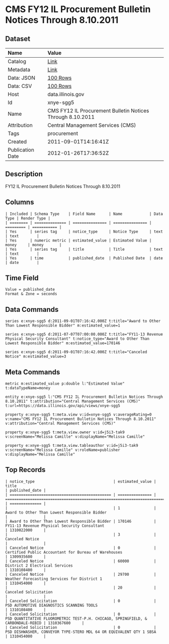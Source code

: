 # CMS FY12 IL Procurement Bulletin Notices Through 8.10.2011

## Dataset

| Name | Value |
| :--- | :---- |
| Catalog | [Link](https://catalog.data.gov/dataset/cms-fy12-il-procurement-bulletin-notices-through-8-10-2011-1185d) |
| Metadata | [Link](https://data.illinois.gov/api/views/xnye-sgg5) |
| Data: JSON | [100 Rows](https://data.illinois.gov/api/views/xnye-sgg5/rows.json?max_rows=100) |
| Data: CSV | [100 Rows](https://data.illinois.gov/api/views/xnye-sgg5/rows.csv?max_rows=100) |
| Host | data.illinois.gov |
| Id | xnye-sgg5 |
| Name | CMS FY12 IL Procurement Bulletin Notices Through 8.10.2011 |
| Attribution | Central Management Services (CMS) |
| Tags | procurement |
| Created | 2011-09-01T14:16:41Z |
| Publication Date | 2012-01-26T17:36:52Z |

## Description

FY12 IL Procurement Bulletin Notices Through 8.10.2011

## Columns

```ls
| Included | Schema Type    | Field Name      | Name            | Data Type | Render Type |
| ======== | ============== | =============== | =============== | ========= | =========== |
| Yes      | series tag     | notice_type     | Notice Type     | text      | text        |
| Yes      | numeric metric | estimated_value | Estimated Value | money     | money       |
| Yes      | series tag     | title           | Title           | text      | text        |
| Yes      | time           | published_date  | Published Date  | date      | date        |
```

## Time Field

```ls
Value = published_date
Format & Zone = seconds
```

## Data Commands

```ls
series e:xnye-sgg5 d:2011-09-01T07:16:42.000Z t:title="Award to Other Than Lowest Responsible Bidder" m:estimated_value=1

series e:xnye-sgg5 d:2011-07-07T07:00:00.000Z t:title="FY11-13 Revenue Physical Security Consultant" t:notice_type="Award to Other Than Lowest Responsible Bidder" m:estimated_value=170146

series e:xnye-sgg5 d:2011-09-01T07:16:42.000Z t:title="Canceled Notice" m:estimated_value=3
```

## Meta Commands

```ls
metric m:estimated_value p:double l:"Estimated Value" t:dataTypeName=money

entity e:xnye-sgg5 l:"CMS FY12 IL Procurement Bulletin Notices Through 8.10.2011" t:attribution="Central Management Services (CMS)" t:url=https://data.illinois.gov/api/views/xnye-sgg5

property e:xnye-sgg5 t:meta.view v:id=xnye-sgg5 v:averageRating=0 v:name="CMS FY12 IL Procurement Bulletin Notices Through 8.10.2011" v:attribution="Central Management Services (CMS)"

property e:xnye-sgg5 t:meta.view.owner v:id=j5i3-tak9 v:screenName="Melissa Camille" v:displayName="Melissa Camille"

property e:xnye-sgg5 t:meta.view.tableauthor v:id=j5i3-tak9 v:screenName="Melissa Camille" v:roleName=publisher v:displayName="Melissa Camille"
```

## Top Records

```ls
| notice_type                                   | estimated_value | title                                                                            | published_date | 
| ============================================= | =============== | ================================================================================ | ============== | 
|                                               | 1               | Award to Other Than Lowest Responsible Bidder                                    |                | 
| Award to Other Than Lowest Responsible Bidder | 170146          | FY11-13 Revenue Physical Security Consultant                                     | 1310022000     | 
|                                               | 3               | Canceled Notice                                                                  |                | 
| Canceled Notice                               | 0               | Certified Public Accountant for Bureau of Warehouses                             | 1309935600     | 
| Canceled Notice                               | 60000           | District 2 Electrical Services                                                   | 1310108400     | 
| Canceled Notice                               | 29700           | Weather Forecasting Services for District 1                                      | 1310454000     | 
|                                               | 20              | Canceled Solicitation                                                            |                | 
| Canceled Solicitation                         | 0               | PSD AUTOMOTIVE DIAGNOSTICS SCANNING TOOLS                                        | 1310108400     | 
| Canceled Solicitation                         | 0               | PSD QUANTITATIVE FLUOROMETRIC TEST-P.H. CHICAGO, SPRINGFIELD, & CARBONDALE-REBID | 1310367600     | 
| Canceled Solicitation                         | 0               | PSD DISHWASHER, CONVEYOR TYPE-STERO MDL 64 OR EQUIVALENT QTY 1 SBSA              | 1310454000     | 
```